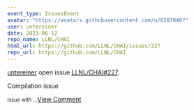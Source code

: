 ```yaml
---
event_type: IssuesEvent
avatar: "https://avatars.githubusercontent.com/u/6287846?"
user: untereiner
date: 2023-06-12
repo_name: LLNL/CHAI
html_url: https://github.com/LLNL/CHAI/issues/227
repo_url: https://github.com/LLNL/CHAI
---
```


<a href='https://github.com/untereiner' target='_blank'>untereiner</a> open issue <a href='https://github.com/LLNL/CHAI/issues/227' target='_blank'>LLNL/CHAI#227</a>.

<p>Compilation issue</p><small>Issue with ...</small><a href='https://github.com/LLNL/CHAI/issues/227' target='_blank'>View Comment</a>